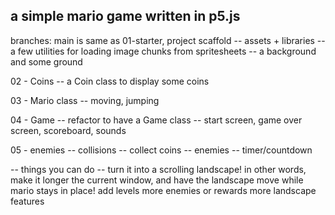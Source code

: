 ## a simple mario game written in p5.js

branches:
main is same as 01-starter, project scaffold
-- assets + libraries
-- a few utilities for loading image chunks from spritesheets
-- a background and some ground

02 - Coins
-- a Coin class to display some coins

03 - Mario class
-- moving, jumping

04 - Game
-- refactor to have a Game class
-- start screen, game over screen, scoreboard, sounds

05 - enemies
-- collisions
-- collect coins
-- enemies
-- timer/countdown

-- things you can do --
turn it into a scrolling landscape! in other words, make it longer the current window, and have the landscape move while mario stays in place!
add levels
more enemies or rewards
more landscape features
